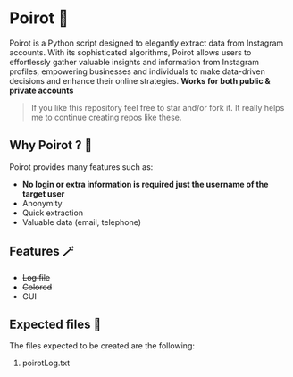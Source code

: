 # Poirot 🥷
Poirot is a Python script designed to elegantly extract data from Instagram accounts. With its sophisticated algorithms, Poirot allows users to effortlessly gather valuable insights and information from Instagram profiles, empowering businesses and individuals to make data-driven decisions and enhance their online strategies. **Works for both public & private accounts**

> If you like this repository feel free to star and/or fork it. It really helps me to continue creating repos like these.

## Why Poirot ? 🤔

Poirot provides many features such as:

- **No login or extra information is required just the username of the target user**
- Anonymity
- Quick extraction
- Valuable data (email, telephone)

## Features 🪄

- ~~Log file~~
- ~~Colored~~
- GUI

## Expected files 📁
The files expected to be created are the following:
  1. poirotLog.txt

